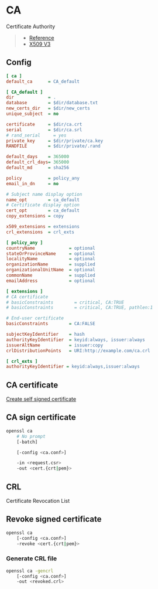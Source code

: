 # CA

Certificate Authority

> - [Reference](https://www.openssl.org/docs/manmaster/man1/openssl-ca.html)
> - [X509 V3](https://www.openssl.org/docs/manmaster/man5/x509v3_config.html)

## Config

```ini
[ ca ]
default_ca      = CA_default

[ CA_default ]
dir             = .
database        = $dir/database.txt
new_certs_dir   = $dir/new_certs
unique_subject  = no

certificate     = $dir/ca.crt
serial          = $dir/ca.srl
# rand_serial     = yes
private_key     = $dir/private/ca.key
RANDFILE        = $dir/private/.rand

default_days    = 365000
default_crl_days= 365000
default_md      = sha256

policy          = policy_any
email_in_dn     = no

# Subject name display option
name_opt        = ca_default
# Certificate display option
cert_opt        = ca_default
copy_extensions = copy

x509_extensions = extensions
crl_extensions  = crl_exts

[ policy_any ]
countryName             = optional
stateOrProvinceName     = optional
localityName            = optional
organizationName        = supplied
organizationalUnitName  = optional
commonName              = supplied
emailAddress            = optional

[ extensions ]
# CA certificate
# basicConstraints        = critical, CA:TRUE
# basicConstraints        = critical, CA:TRUE, pathlen:1

# End-user certificate
basicConstraints        = CA:FALSE

subjectKeyIdentifier    = hash
authorityKeyIdentifier  = keyid:always, issuer:always
issuerAltName           = issuer:copy
crlDistributionPoints   = URI:http://example.com/ca.crl

[ crl_exts ]
authorityKeyIdentifier = keyid:always,issuer:always
```

## CA certificate

[Create self signed certificate](CSR.md#self-signed-certificate)

## CA sign certificate

```bash
openssl ca
    # No prompt
    [-batch]

    [-config <ca.conf>]

    -in <request.csr>
    -out <cert.{crt|pem}>
```

## CRL

Certificate Revocation List

## Revoke signed certificate

```bash
openssl ca
    [-config <ca.conf>]
    -revoke <cert.{crt|pem}>
```

### Generate CRL file

```bash
openssl ca -gencrl
    [-config <ca.conf>]
    -out <revoked.crl>
```
